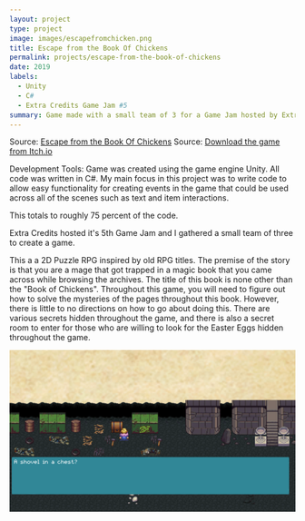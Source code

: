 ```yaml
---
layout: project
type: project
image: images/escapefromchicken.png
title: Escape from the Book Of Chickens
permalink: projects/escape-from-the-book-of-chickens
date: 2019
labels:
  - Unity
  - C#
  - Extra Credits Game Jam #5
summary: Game made with a small team of 3 for a Game Jam hosted by Extra Credits, with the theme of "Passage"
---
```


Source: <a href="https://github.com/tevintsales/Extra-Credits-Game-Jam-5">Escape from the Book Of Chickens</a>
Source: <a href="https://wungsoo.itch.io/escape-from-the-book-of-chickens">Download the game from Itch.io</a>

Development Tools:
Game was created using the game engine Unity.
All code was written in C#.
My main focus in this project was to write code to allow easy functionality for creating events in the game that could be used across
all of the scenes such as text and item interactions.

This totals to roughly 75 percent of the code.

Extra Credits hosted it's 5th Game Jam and I gathered a small team of three to create a game.

This a a 2D Puzzle RPG inspired by old RPG titles.
The premise of the story is that you are a mage that got trapped in a magic book that you came across while browsing the archives. The title of this book is none other than the "Book of Chickens".
Throughout this game, you will need to figure out how to solve the mysteries of the pages throughout this book. However, there is little to no directions on how to go about doing this.
There are various secrets hidden throughout the game, and there is also a secret room to enter for those who are willing to look for the Easter Eggs hidden throughout the game. 

<div>
  <img class="ui medium left floated image" src="../images/escapefromchicken2.png">
</div>
